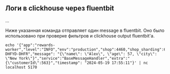 ## Логи в clickhouse через fluentbit

...

Ниже указанная команда отправляет один message в fluentbit. Оно было использовано при проверке фильтров и clickhouse output fluentbit'а.

```
echo '{"app":"rewards-worker","level":"INFO","env":"production","shop":4460,"shop_sharding":60,"traceId":"4FGDT-DHFYD-DHFR","message": "{\"name\": \"Alex\", \"age\": 57, \"city\": \"New York\"}","service":"BaseMessageHandler","extra":"{\"customerId\":563}","timestamp": "2024-05-19 17:55:11"}' | nc localhost 5170
```
